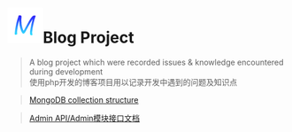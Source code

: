 # ![icon](./public/favicon.ico)Blog Project
> A blog project which were recorded issues & knowledge encountered during development  
使用php开发的博客项目用以记录开发中遇到的问题及知识点

> [MongoDB collection structure](zblog.sql)

> [Admin API/Admin模块接口文档](API_Admin.md)